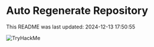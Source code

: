 # Auto Regenerate Repository

This README was last updated: 2024-12-13 17:50:55

 ![TryHackMe](https://tryhackme.com/badge/533634)